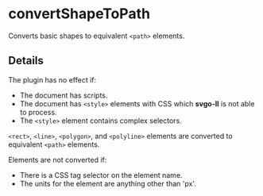 # convertShapeToPath

Converts basic shapes to equivalent `<path>` elements.

## Details

The plugin has no effect if:

- The document has scripts.
- The document has `<style>` elements with CSS which **svgo-ll** is not able to process.
- The `<style>` element contains complex selectors.

`<rect>`, `<line>`, `<polygon>`, and `<polyline>` elements are converted to equivalent `<path>` elements.

Elements are not converted if:

- There is a CSS tag selector on the element name.
- The units for the element are anything other than 'px'.
